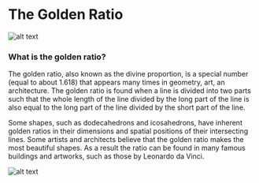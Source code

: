 # **The Golden Ratio**

![alt text](https://www.mos.org/leonardo/sites/mos.org.leonardo/files/uploads/vitruvian-man.jpg)

### **What is the golden ratio?**

The golden ratio, also known as the divine proportion, is a special number (equal to about 1.618) that appears many times in geometry, art, an architecture. The golden ratio is found when a line is divided into two parts such that the whole length of the line divided by the long part of the line is also equal to the long part of the line divided by the short part of the line.

Some shapes, such as dodecahedrons and icosahedrons, have inherent golden ratios in their dimensions and spatial positions of their intersecting lines. Some artists and architects believe that the golden ratio makes the most beautiful shapes. As a result the ratio can be found in many famous buildings and artworks, such as those by Leonardo da Vinci.

![alt text](https://compote.slate.com/images/aa8bb4c6-e42b-4d79-a9ce-99da17016f24.jpeg?crop=1560%2C1040%2Cx0%2Cy0)
